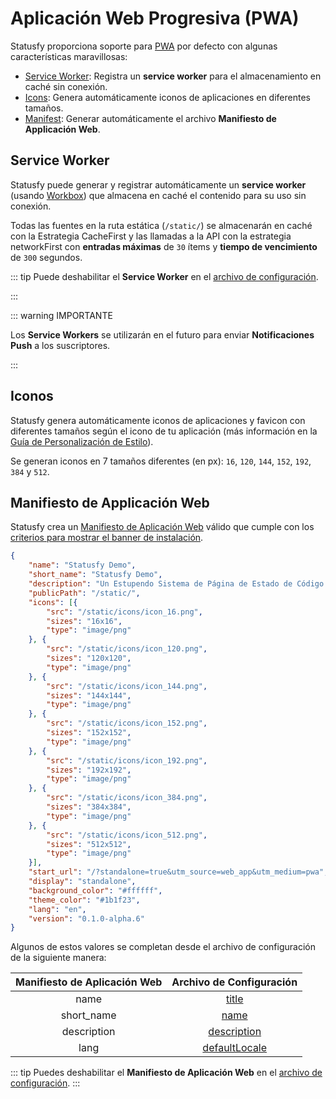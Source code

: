 # Aplicación Web Progresiva (PWA)

Statusfy proporciona soporte para [PWA](https://developers.google.com/web/progressive-web-apps/?hl=es) por defecto con algunas características maravillosas:

* [Service Worker](#service-worker): Registra un **service worker** para el almacenamiento en caché sin conexión.
* [Icons](#iconos): Genera automáticamente iconos de aplicaciones en diferentes tamaños.
* [Manifest](#manifiesto-de-applicacion-web): Generar automáticamente el archivo **Manifiesto de Applicación Web**.


## Service Worker

Statusfy puede generar y registrar automáticamente un **service worker** (usando [Workbox](https://developers.google.com/web/tools/workbox?hl=es)) que almacena en caché el contenido para su uso sin conexión.

Todas las fuentes en la ruta estática (`/static/`) se almacenarán en caché con la Estrategia CacheFirst y las llamadas a la API con la estrategia networkFirst con **entradas máximas** de  `30` ítems y **tiempo de vencimiento** de `300` segundos.

::: tip
Puede deshabilitar el **Service Worker** en el [archivo de configuración](../config/README.md#serviceworker).

:::



::: warning IMPORTANTE

Los **Service Workers** se utilizarán en el futuro para enviar **Notificaciones Push** a los suscriptores.

:::

## Iconos

Statusfy genera automáticamente iconos de aplicaciones y favicon con diferentes tamaños según el icono de tu aplicación (más información en la [Guía de Personalización de Estilo](./theme-customization.md#archivos)).

Se generan iconos en 7 tamaños diferentes (en px): `16`, `120`, `144`, `152`, `192`, `384` y `512`.


## Manifiesto de Applicación Web

Statusfy crea un [Manifiesto de Aplicación Web](https://developers.google.com/web/fundamentals/web-app-manifest/?hl=es) válido  que cumple con los [criterios para mostrar el banner de instalación](https://developers.google.com/web/fundamentals/app-install-banners/?hl=es#criterios_para_mostrar_el_banner).

```json
{
    "name": "Statusfy Demo",
    "short_name": "Statusfy Demo",
    "description": "Un Estupendo Sistema de Página de Estado de Código Abierto",
    "publicPath": "/static/",
    "icons": [{
        "src": "/static/icons/icon_16.png",
        "sizes": "16x16",
        "type": "image/png"
    }, {
        "src": "/static/icons/icon_120.png",
        "sizes": "120x120",
        "type": "image/png"
    }, {
        "src": "/static/icons/icon_144.png",
        "sizes": "144x144",
        "type": "image/png"
    }, {
        "src": "/static/icons/icon_152.png",
        "sizes": "152x152",
        "type": "image/png"
    }, {
        "src": "/static/icons/icon_192.png",
        "sizes": "192x192",
        "type": "image/png"
    }, {
        "src": "/static/icons/icon_384.png",
        "sizes": "384x384",
        "type": "image/png"
    }, {
        "src": "/static/icons/icon_512.png",
        "sizes": "512x512",
        "type": "image/png"
    }],
    "start_url": "/?standalone=true&utm_source=web_app&utm_medium=pwa",
    "display": "standalone",
    "background_color": "#ffffff",
    "theme_color": "#1b1f23",
    "lang": "en",
    "version": "0.1.0-alpha.6"
}
```

Algunos de estos valores se completan desde el archivo de configuración de la siguiente manera:

| Manifiesto de Aplicación Web |              Archivo de Configuración              |
| :--------------------------: | :------------------------------------------------: |
|             name             |         [title](../config/README.md#title)         |
|          short_name          |          [name](../config/README.md#name)          |
|         description          |   [description](../config/README.md#description)   |
|             lang             | [defaultLocale](../config/README.md#defaultlocale) |

::: tip
Puedes deshabilitar el **Manifiesto de Aplicación Web** en el [archivo de configuración](../config/README.md#manifest).
:::

